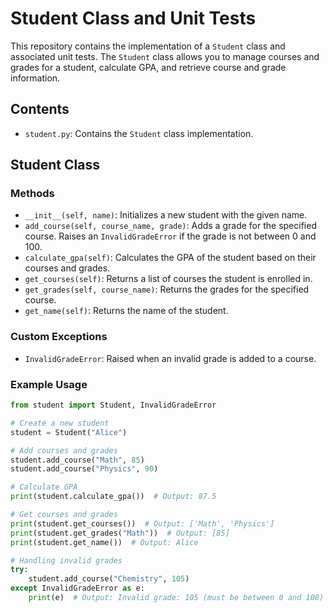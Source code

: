 # Student Class and Unit Tests

This repository contains the implementation of a `Student` class and associated unit tests. The `Student` class allows you to manage courses and grades for a student, calculate GPA, and retrieve course and grade information.

## Contents

- `student.py`: Contains the `Student` class implementation.

## Student Class

### Methods

- `__init__(self, name)`: Initializes a new student with the given name.
- `add_course(self, course_name, grade)`: Adds a grade for the specified course. Raises an `InvalidGradeError` if the grade is not between 0 and 100.
- `calculate_gpa(self)`: Calculates the GPA of the student based on their courses and grades.
- `get_courses(self)`: Returns a list of courses the student is enrolled in.
- `get_grades(self, course_name)`: Returns the grades for the specified course.
- `get_name(self)`: Returns the name of the student.

### Custom Exceptions

- `InvalidGradeError`: Raised when an invalid grade is added to a course.

### Example Usage

```python
from student import Student, InvalidGradeError

# Create a new student
student = Student("Alice")

# Add courses and grades
student.add_course("Math", 85)
student.add_course("Physics", 90)

# Calculate GPA
print(student.calculate_gpa())  # Output: 87.5

# Get courses and grades
print(student.get_courses())  # Output: ['Math', 'Physics']
print(student.get_grades("Math"))  # Output: [85]
print(student.get_name())  # Output: Alice

# Handling invalid grades
try:
    student.add_course("Chemistry", 105)
except InvalidGradeError as e:
    print(e)  # Output: Invalid grade: 105 (must be between 0 and 100)
